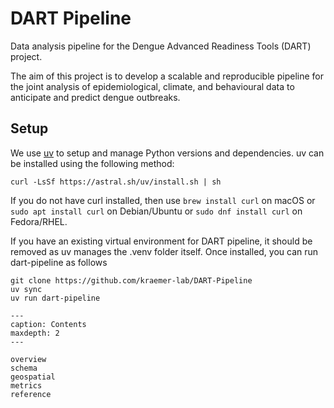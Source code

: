# DART Pipeline

Data analysis pipeline for the Dengue Advanced Readiness Tools (DART) project.

The aim of this project is to develop a scalable and reproducible pipeline for
the joint analysis of epidemiological, climate, and behavioural data to
anticipate and predict dengue outbreaks.

## Setup

We use [uv](https://docs.astral.sh/uv/getting-started/installation/) to setup
and manage Python versions and dependencies. uv can be installed using the
following method:

```shell
curl -LsSf https://astral.sh/uv/install.sh | sh
```

If you do not have curl installed, then use `brew install curl` on macOS or
`sudo apt install curl` on Debian/Ubuntu or `sudo dnf install curl` on
Fedora/RHEL.

If you have an existing virtual environment for DART pipeline, it should be
removed as uv manages the .venv folder itself. Once installed, you can run
dart-pipeline as follows

```shell
git clone https://github.com/kraemer-lab/DART-Pipeline
uv sync
uv run dart-pipeline
```


```{toctree}
---
caption: Contents
maxdepth: 2
---

overview
schema
geospatial
metrics
reference
```
